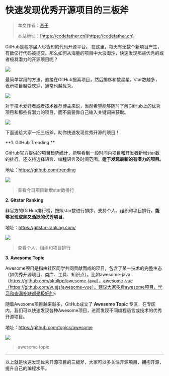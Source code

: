 # 快速发现优秀开源项目的三板斧

> 本文作者：[李子](https://yuyuanweb.feishu.cn/wiki/Abldw5WkjidySxkKxU2cQdAtnah)
>
> 本站地址：[https://codefather.cn](https://codefather.cn)

GitHub是程序届人尽皆知的代码开源平台。
在这里，每天有无数个新项目产生，有数亿行代码被提交。那么如何从海量的项目中大浪淘沙，快速发现那些优秀的或者极具潜力的开源项目呢？

![](https://pic.yupi.icu/5563/202311091033974.png)

最简单常用的方法，直接在GitHub搜索项目，然后排序和数星星，star数越多，表示项目越受欢迎，通常也越优秀。

![](https://pic.yupi.icu/5563/202311091033724.png)

对于技术爱好者或者技术推荐博主来说，当然希望能够随时了解GitHub上的优秀项目和那些有潜力的项目，而不需要靠自己输入关键词来获取。

![](https://pic.yupi.icu/5563/202311091033689.jpeg)

下面送给大家一把三板斧，助你快速发现优秀开源的项目！

**1. GitHub Trending
**

GitHub官方提供的项目趋势统计，能够看到一段时间内项目和开发者新增star数的排行。还支持选择语言、编程语言及时间范围。**适于发现最新的有潜力的项目。**

地址：https://github.com/trending

![](https://pic.yupi.icu/5563/202311091033758.png)



> 查看今日项目新增star数排行



**2. Gitstar Ranking**

非官方的GitHub排行榜，按照star数进行排序，支持个人、组织和项目排行。**能够发现成熟又活跃的优秀项目**。

地址：https://gitstar-ranking.com/

![](https://pic.yupi.icu/5563/202311091033737.png)



> 查看个人、组织和项目排行



**3. Awesome Topic**

Awesome项目是指由社区同学共同贡献而成的项目，包含了某一技术的完整生态（如优秀开源项目、类库、工具、知识点）。比如awesome-java（https://github.com/akullpp/awesome-java）、awesome-vue（https://github.com/vuejs/awesome-vue）。建议大家多看awesome项目，学习和查漏补缺都是极好的~

随着Awesome项目越来越多，GitHub成立了 **Awesome Topic** 专区，在专区内，我们可以快速发现各种Awesome项目，进而发现不同编程语言或技术的优秀开源项目。

地址：https://github.com/topics/awesome

![](https://pic.yupi.icu/5563/202311091033729.png)



> awesome topic



------

以上就是快速发现优秀开源项目的三板斧，大家可以多关注开源项目，拥抱开源，提升自己的编程水平。